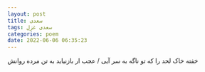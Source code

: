 ```yaml
---
layout: post
title: سعدی
tags: سعدی غزل
categories: poem
date: 2022-06-06 06:35:23
---
```


خفته خاک لحد را که تو ناگه به سر آیی / عجب ار بازنیاید به تن مرده روانش
